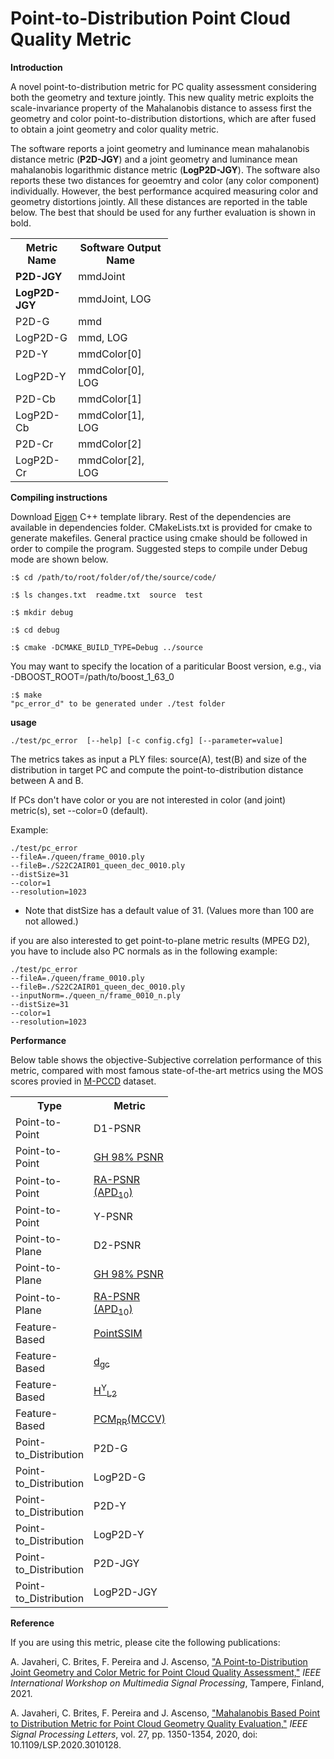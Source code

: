 # Point-to-Distribution Point Cloud Quality Metric
<b>Introduction</b>
<p>A novel point-to-distribution metric for PC quality assessment considering both the geometry and texture jointly. This new quality metric exploits the scale-invariance property of the Mahalanobis distance to assess first the geometry and color point-to-distribution distortions, which are after fused to obtain a joint geometry and color quality metric.</p>
<p> The software reports a joint geometry and luminance mean mahalanobis distance metric (<b>P2D-JGY</b>) and a joint geometry and luminance mean mahalanobis logarithmic distance metric (<b>LogP2D-JGY</b>). The software also reports these two distances for geoemtry and color (any color component) individually. However, the best performance acquired measuring color and geometry distortions jointly. All these distances are reported in the table below. The best that should be used for any further evaluation is shown in bold. </p>

<table style="width:50%" align="center">
  <tr>
    <th>Metric Name</th>
    <th>Software Output Name</th>
  </tr>
  <tr>
    <td><b>P2D-JGY</b></td>
    <td>mmdJoint</td>
  </tr>
  <tr>
    <td><b>LogP2D-JGY</b></td>
    <td>mmdJoint, LOG</td>
  </tr>
  <tr>
    <td>P2D-G</td>
    <td>mmd</td>
  </tr>
  <tr>
    <td>LogP2D-G</td>
    <td>mmd, LOG</td>
  </tr>
  <tr>
    <td>P2D-Y</td>
    <td>mmdColor[0]</td>
  </tr>
  <tr>
    <td>LogP2D-Y</td>
    <td>mmdColor[0], LOG</td>
  </tr>
  <tr>
    <td>P2D-Cb</td>
    <td>mmdColor[1]</td>
  </tr>
  <tr>
    <td>LogP2D-Cb</td>
    <td>mmdColor[1], LOG</td>
  </tr>
  <tr>
    <td>P2D-Cr</td>
    <td>mmdColor[2]</td>
  </tr>
  <tr>
    <td>LogP2D-Cr</td>
    <td>mmdColor[2], LOG</td>
  </tr>
</table>
</p>  
 
<b>Compiling instructions</b>

   Download <a href="http://eigen.tuxfamily.org/index.php?title=Main_Page">Eigen</a> C++ template library. 
   Rest of the dependencies are available in dependencies folder.
   CMakeLists.txt is provided for cmake to generate makefiles. General
   practice using cmake should be followed in order to compile the
   program. Suggested steps to compile under Debug mode are shown below.
   ```console
   :$ cd /path/to/root/folder/of/the/source/code/
   ```
   ```console
   :$ ls changes.txt  readme.txt  source  test
   ```
   
   ```console
   :$ mkdir debug
   ```
   
   ```console
   :$ cd debug
   ```
   ```console
   :$ cmake -DCMAKE_BUILD_TYPE=Debug ../source
   ```
   
   You may want to specify the location of a pariticular Boost version,
   e.g., via -DBOOST_ROOT=/path/to/boost_1_63_0

   ```console
   :$ make
   "pc_error_d" to be generated under ./test folder
   ```
   
<b> usage </b>

   ```console
   ./test/pc_error  [--help] [-c config.cfg] [--parameter=value]
   ```

   The metrics takes as input a PLY files: source(A), test(B) and size of the distribution in target PC 
   and compute the point-to-distribution distance between A and B.

   If PCs don't have color or you are not interested in color (and joint) metric(s), set --color=0 (default). 

   Example:
   
   ```console
   ./test/pc_error 
   --fileA=./queen/frame_0010.ply 
   --fileB=./S22C2AIR01_queen_dec_0010.ply 
   --distSize=31
   --color=1
   --resolution=1023
   ```
   
   * Note that distSize has a default value of 31. (Values more than 100 are not allowed.)
   
   if you are also interested to get point-to-plane metric results (MPEG D2), you have to include also PC normals as in the following example:
   ```console
   ./test/pc_error 
   --fileA=./queen/frame_0010.ply 
   --fileB=./S22C2AIR01_queen_dec_0010.ply 
   --inputNorm=./queen_n/frame_0010_n.ply
   --distSize=31 
   --color=1 
   --resolution=1023
   ```
<b> Performance </b>
<p> Below table shows the objective-Subjective correlation performance of this metric, compared with most famous state-of-the-art metrics using the MOS scores provied in <a href="https://www.epfl.ch/labs/mmspg/downloads/quality-assessment-for-point-cloud-compression">M-PCCD</a> dataset. </p>
<table style="width:50%" align="center">
  <tr>
    <th>Type</th>
    <th>Metric</th>
    <th>SROCC</th> 
    <th>PLCC</th>
    <th>RMSE</th>
  </tr>
  <tr>
    <td>Point-to-Point</td>
    <td>D1-PSNR</td>
    <td>79.1</td>
    <td>77.7</td>
    <td>0.857</td>
  </tr>
  <tr>
    <td>Point-to-Point</td>
    <td><a href="https://ieeexplore.ieee.org/abstract/document/9123087/">GH 98% PSNR</a></td>
    <td>86.9</td>
    <td>84.6</td>
    <td>0.726</td>
  </tr>
  <tr>
    <td>Point-to-Point</td>
    <td><a href="https://ieeexplore.ieee.org/abstract/document/9191233">RA-PSNR (APD<sub>10</sub>)</a></td>
    <td>90.2</td>
    <td>88.8</td>
    <td>0.626</td>
  </tr>
  <tr>
    <td>Point-to-Point</td>
    <td>Y-PSNR</td>
    <td>66.2</td>
    <td>67.1</td>
    <td>1.009</td>
  </tr>
  <tr>
    <td>Point-to-Plane</td>
    <td>D2-PSNR</td>
    <td>83.8</td>
    <td>80.5</td>
    <td>0.808</td>
  </tr>
  <tr>
    <td>Point-to-Plane</td>
    <td><a href="https://ieeexplore.ieee.org/abstract/document/9123087/">GH 98% PSNR</a></td>
    <td>87.9</td>
    <td>84.3</td>
    <td>0.731</td>
  </tr>
  <tr>
    <td>Point-to-Plane</td>
    <td><a href="https://ieeexplore.ieee.org/abstract/document/9191233">RA-PSNR (APD<sub>10</sub>)</a></td>
    <td>89.9</td>
    <td>88.9</td>
    <td>0.622</td>
  </tr>
  <tr>
    <td>Feature-Based</td>
    <td><a href="https://ieeexplore.ieee.org/abstract/document/9106005">PointSSIM</a></td>
    <td>91.8</td>
    <td>92.6</td>
    <td>0.514</td>
  </tr>
  <tr>
    <td>Feature-Based</td>
    <td><a href="https://ieeexplore.ieee.org/abstract/document/9123089">d<sub>gc</sub></a></td>
    <td>92.0</td>
    <td>90.4</td>
    <td>0.585</td>
  </tr>
  <tr>
    <td>Feature-Based</td>
    <td><a href="https://ieeexplore.ieee.org/abstract/document/9123089">H<sup>Y</sup><sub>L2</sub></a></td>
    <td>88.4</td>
    <td>85.3</td>
    <td>0.710</td>
  </tr>
  <tr>
    <td>Feature-Based</td>
    <td><a href="https://ieeexplore.ieee.org/abstract/document/9198142">PCM<sub>RR</sub>(MCCV)</a></td>
    <td>90.7</td>
    <td>90.2</td>
    <td>0.573</td>
  </tr>
  <tr>
    <td>Point-to_Distribution</td>
    <td>P2D-G</td>
    <td>89.0</td>
    <td>87.3</td>
    <td>0.663</td>
  </tr>
  <tr>
    <td>Point-to_Distribution</td>
    <td>LogP2D-G</td>
    <td>89.0</td>
    <td>87.3</td>
    <td>0.664</td>
  </tr>
  <tr>
    <td>Point-to_Distribution</td>
    <td>P2D-Y</td>
    <td>89.3</td>
    <td>90.5</td>
    <td>0.578</td>
  </tr>
  <tr>
    <td>Point-to_Distribution</td>
    <td>LogP2D-Y</td>
    <td>89.3</td>
    <td>90.7</td>
    <td>0.574</td>
  </tr>
  <tr>
    <td>Point-to_Distribution</td>
    <td>P2D-JGY</td>
    <td><b>93.8</b></td>
    <td><b>92.9</b></td>
    <td>0.503</td>
  </tr>
  <tr>
    <td>Point-to_Distribution</td>
    <td>LogP2D-JGY</td>
    <td><b>93.8</b></td>
    <td><b>92.9</b></td>
    <td><b>0.502</b></td>
  </tr>
</table>

<b> Reference </b>

<p>If you are using this metric, please cite the following publications:</p>

A. Javaheri, C. Brites, F. Pereira and J. Ascenso, <a href="https://ieeexplore.ieee.org/document/9733670">"A Point-to-Distribution Joint Geometry and Color Metric for Point Cloud Quality Assessment,"</a> <i>IEEE International Workshop on Multimedia Signal Processing</i>, Tampere, Finland, 2021.

A. Javaheri, C. Brites, F. Pereira and J. Ascenso, <a href="https://ieeexplore.ieee.org/document/9143408?title=Main_Page">"Mahalanobis Based Point to Distribution Metric for Point Cloud Geometry Quality Evaluation,"</a> <i>IEEE Signal Processing Letters</i>, vol. 27, pp. 1350-1354, 2020, doi: 10.1109/LSP.2020.3010128.
